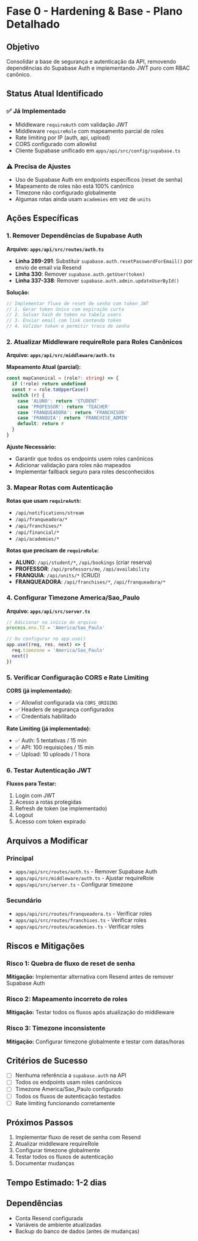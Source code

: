 # Fase 0 - Hardening & Base - Plano Detalhado

## Objetivo
Consolidar a base de segurança e autenticação da API, removendo dependências do Supabase Auth e implementando JWT puro com RBAC canônico.

## Status Atual Identificado

### ✅ Já Implementado
- Middleware `requireAuth` com validação JWT
- Middleware `requireRole` com mapeamento parcial de roles
- Rate limiting por IP (auth, api, upload)
- CORS configurado com allowlist
- Cliente Supabase unificado em `apps/api/src/config/supabase.ts`

### ⚠️ Precisa de Ajustes
- Uso de Supabase Auth em endpoints específicos (reset de senha)
- Mapeamento de roles não está 100% canônico
- Timezone não configurado globalmente
- Algumas rotas ainda usam `academies` em vez de `units`

## Ações Específicas

### 1. Remover Dependências de Supabase Auth

**Arquivo: `apps/api/src/routes/auth.ts`**
- **Linha 289-291**: Substituir `supabase.auth.resetPasswordForEmail()` por envio de email via Resend
- **Linha 330**: Remover `supabase.auth.getUser(token)`
- **Linha 337-338**: Remover `supabase.auth.admin.updateUserById()`

**Solução:**
```typescript
// Implementar fluxo de reset de senha com token JWT
// 1. Gerar token único com expiração curta
// 2. Salvar hash do token na tabela users
// 3. Enviar email com link contendo token
// 4. Validar token e permitir troca de senha
```

### 2. Atualizar Middleware requireRole para Roles Canônicos

**Arquivo: `apps/api/src/middleware/auth.ts`**

**Mapeamento Atual (parcial):**
```typescript
const mapCanonical = (role?: string) => {
  if (!role) return undefined
  const r = role.toUpperCase()
  switch (r) {
    case 'ALUNO': return 'STUDENT'
    case 'PROFESSOR': return 'TEACHER'
    case 'FRANQUEADORA': return 'FRANCHISOR'
    case 'FRANQUIA': return 'FRANCHISE_ADMIN'
    default: return r
  }
}
```

**Ajuste Necessário:**
- Garantir que todos os endpoints usem roles canônicos
- Adicionar validação para roles não mapeados
- Implementar fallback seguro para roles desconhecidos

### 3. Mapear Rotas com Autenticação

**Rotas que usam `requireAuth`:**
- `/api/notifications/stream`
- `/api/franqueadora/*`
- `/api/franchises/*`
- `/api/financial/*`
- `/api/academies/*`

**Rotas que precisam de `requireRole`:**
- **ALUNO**: `/api/student/*`, `/api/bookings` (criar reserva)
- **PROFESSOR**: `/api/professors/me`, `/api/availability`
- **FRANQUIA**: `/api/units/*` (CRUD)
- **FRANQUEADORA**: `/api/franchises/*`, `/api/franqueadora/*`

### 4. Configurar Timezone America/Sao_Paulo

**Arquivo: `apps/api/src/server.ts`**
```typescript
// Adicionar no início do arquivo
process.env.TZ = 'America/Sao_Paulo'

// Ou configurar no app.use()
app.use((req, res, next) => {
  req.timezone = 'America/Sao_Paulo'
  next()
})
```

### 5. Verificar Configuração CORS e Rate Limiting

**CORS (já implementado):**
- ✅ Allowlist configurada via `CORS_ORIGINS`
- ✅ Headers de segurança configurados
- ✅ Credentials habilitado

**Rate Limiting (já implementado):**
- ✅ Auth: 5 tentativas / 15 min
- ✅ API: 100 requisições / 15 min
- ✅ Upload: 10 uploads / 1 hora

### 6. Testar Autenticação JWT

**Fluxos para Testar:**
1. Login com JWT
2. Acesso a rotas protegidas
3. Refresh de token (se implementado)
4. Logout
5. Acesso com token expirado

## Arquivos a Modificar

### Principal
- `apps/api/src/routes/auth.ts` - Remover Supabase Auth
- `apps/api/src/middleware/auth.ts` - Ajustar requireRole
- `apps/api/src/server.ts` - Configurar timezone

### Secundário
- `apps/api/src/routes/franqueadora.ts` - Verificar roles
- `apps/api/src/routes/franchises.ts` - Verificar roles
- `apps/api/src/routes/academies.ts` - Verificar roles

## Riscos e Mitigações

### Risco 1: Quebra de fluxo de reset de senha
**Mitigação:** Implementar alternativa com Resend antes de remover Supabase Auth

### Risco 2: Mapeamento incorreto de roles
**Mitigação:** Testar todos os fluxos após atualização do middleware

### Risco 3: Timezone inconsistente
**Mitigação:** Configurar timezone globalmente e testar com datas/horas

## Critérios de Sucesso

- [ ] Nenhuma referência a `supabase.auth` na API
- [ ] Todos os endpoints usam roles canônicos
- [ ] Timezone America/Sao_Paulo configurado
- [ ] Todos os fluxos de autenticação testados
- [ ] Rate limiting funcionando corretamente

## Próximos Passos

1. Implementar fluxo de reset de senha com Resend
2. Atualizar middleware requireRole
3. Configurar timezone globalmente
4. Testar todos os fluxos de autenticação
5. Documentar mudanças

## Tempo Estimado: 1-2 dias

## Dependências
- Conta Resend configurada
- Variáveis de ambiente atualizadas
- Backup do banco de dados (antes de mudanças)